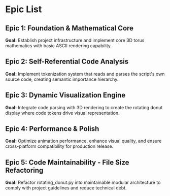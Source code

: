 # Epic List

## Epic 1: Foundation & Mathematical Core
**Goal:** Establish project infrastructure and implement core 3D torus mathematics with basic ASCII rendering capability.

## Epic 2: Self-Referential Code Analysis
**Goal:** Implement tokenization system that reads and parses the script's own source code, creating semantic importance hierarchy.

## Epic 3: Dynamic Visualization Engine
**Goal:** Integrate code parsing with 3D rendering to create the rotating donut display where code tokens drive visual representation.

## Epic 4: Performance & Polish
**Goal:** Optimize animation performance, enhance visual quality, and ensure cross-platform compatibility for production release.

## Epic 5: Code Maintainability - File Size Refactoring
**Goal:** Refactor rotating_donut.py into maintainable modular architecture to comply with project guidelines and reduce technical debt.
